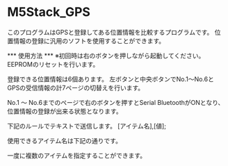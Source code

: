 # M5Stack_GPS

このプログラムはGPSと登録してある位置情報を比較するプログラムです。
位置情報の登録に汎用のソフトを使用することができます。


*** 使用方法 ***
※初回時は右のボタンを押しながら起動してください。
EEPROMのリセットを行います。

登録できる位置情報は6個あります。
左ボタンと中央ボタンでNo.1～No.6とGPSの受信情報の計7ページの切替えを行います。

No.1 ～ No.6までのページで右のボタンを押すとSerial BluetoothがONとなり、
位置情報の登録が出来る状態となります。

下記のルールでテキストで送信します。
[アイテム名],[値];

使用できるアイテム名は下記の通りです。

一度に複数のアイテムを指定することができます。
